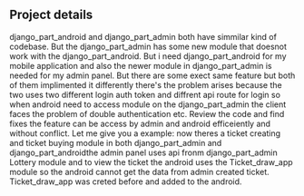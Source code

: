 ## Project details
django_part_android and django_part_admin both have simmilar kind of 
codebase. But the django_part_admin has some new module that doesnot work 
with the django_part_android. But i need django_part_android for my mobile 
application and also the newer module in django_part_admin is needed for 
my admin panel. But there are some exect same feature but both of them 
implimented it differently there's the problem arises because the two uses 
two different login auth token and diffrent api route for login so when 
android need to access module on the django_part_admin the client faces 
the problem of double authentication etc. Review the code and find fixes 
the feature can be access by admin and android efficeiently and without 
conflict. Let me give you a example: now theres a ticket creating and 
ticket buying module in both django_part_admin and django_part_androidthe 
admin panel uses api fronm django_part_admin Lottery module and to view 
the ticket the android uses the Ticket_draw_app module so the android 
cannot get the data from admin created ticket. Ticket_draw_app was creted 
before and added to the android. 
